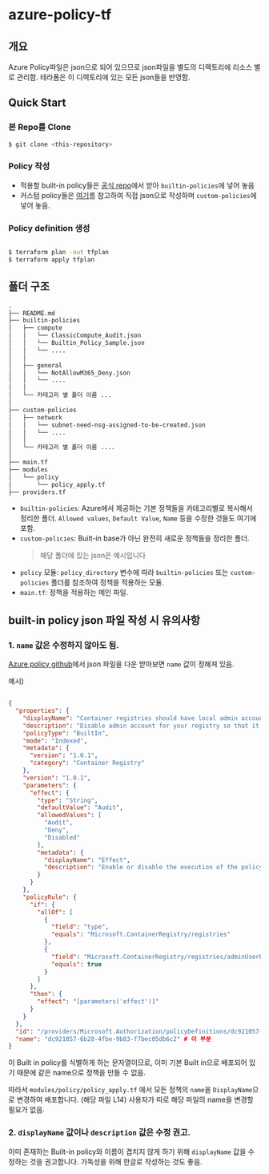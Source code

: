 # azure-policy-tf

## 개요

Azure Policy파일은 json으로 되어 있으므로 json파일을 별도의 디렉토리에 리소스 별로 관리함. 테라폼은 이 디렉토리에 있는 모든 json들을 반영함.

## Quick Start

### 본 Repo를 Clone

```bash
$ git clone <this-repository>
```

### Policy 작성

* 적용할 built-in policy들은 [공식 repo](https://github.com/Azure/azure-policy/tree/master/built-in-policies/policyDefinitions)에서 받아 `builtin-policies`에 넣어 놓음
* 커스텀 policy들은 [여기](https://learn.microsoft.com/ko-kr/azure/governance/policy/tutorials/create-custom-policy-definition)름 참고하여 직접 json으로 작성하며 `custom-policies`에 넣어 놓음.

### Policy definition 생성

```bash

$ terraform plan -out tfplan
$ terraform apply tfplan
```

## 폴더 구조
```bash
.
├── README.md
├── builtin-policies
│   ├── compute
│   │   └── ClassicCompute_Audit.json
│   │   └── Builtin_Policy_Sample.json
│   │   └── ....
│   │    
│   ├── general
│   │   └── NotAllowM365_Deny.json
│   │   └── ....
│   │
│   └── 카테고리 별 폴더 이름 ...
│   
├── custom-policies
│   ├── network
│   │   └── subnet-need-nsg-assigned-to-be-created.json
│   │   └── ....
│   │
│   └── 카테고리 별 폴더 이름 ....
│   
├── main.tf
├── modules
│   └── policy
│       └── policy_apply.tf
├── providers.tf
```

- `builtin-policies`: Azure에서 제공하는 기본 정책들을 카테고리별로 복사해서 정리한 폴더. `Allowed values`, `Default Value`, `Name` 등을 수정한 것들도 여기에 포함. 
- `custom-policies`: Built-in base가 아닌 완전히 새로운 정책들을 정리한 폴더. 
    > 해당 폴더에 있는 json은 예시입니다
- `policy` 모듈: `policy_directory` 변수에 따라 `builtin-policies` 또는 `custom-policies` 폴더를 참조하여 정책을 적용하는 모듈.
- `main.tf`: 정책을 적용하는 메인 파일. 

## built-in policy json 파일 작성 시 유의사항

### 1. `name` 값은 수정하지 않아도 됨.

[Azure policy github](https://github.com/Azure/azure-policy/tree/master/built-in-policies/policyDefinitions)에서 json 파일을 다운 받아보면 `name` 값이 정해져 있음.

예시)

```json

{
  "properties": {
    "displayName": "Container registries should have local admin account disabled.",
    "description": "Disable admin account for your registry so that it is not accessible by local admin. Disabling local authentication methods like admin user, repository scoped access tokens and anonymous pull improves security by ensuring that container registries exclusively require Azure Active Directory identities for authentication. Learn more at: https://aka.ms/acr/authentication.",
    "policyType": "BuiltIn",
    "mode": "Indexed",
    "metadata": {
      "version": "1.0.1",
      "category": "Container Registry"
    },
    "version": "1.0.1",
    "parameters": {
      "effect": {
        "type": "String",
        "defaultValue": "Audit",
        "allowedValues": [
          "Audit",
          "Deny",
          "Disabled"
        ],
        "metadata": {
          "displayName": "Effect",
          "description": "Enable or disable the execution of the policy"
        }
      }
    },
    "policyRule": {
      "if": {
        "allOf": [
          {
            "field": "type",
            "equals": "Microsoft.ContainerRegistry/registries"
          },
          {
            "field": "Microsoft.ContainerRegistry/registries/adminUserEnabled",
            "equals": true
          }
        ]
      },
      "then": {
        "effect": "[parameters('effect')]"
      }
    }
  },
  "id": "/providers/Microsoft.Authorization/policyDefinitions/dc921057-6b28-4fbe-9b83-f7bec05db6c2", 
  "name": "dc921057-6b28-4fbe-9b83-f7bec05db6c2" # 이 부분
}

```

이 Built in policy를 식별하게 하는 문자열이므로, 이미 기본 Built in으로 배포되어 있기 때문에 같은 name으로 정책을 만들 수 없음.

따라서 `modules/policy/policy_apply.tf` 에서 모든 정책의 `name`을 `DisplayName`으로 변경하여 배포합니다. (해당 파일 L14) 사용자가 따로 해당 파일의 name을 변경할 필요가 없음.

### 2. `displayName` 값이나 `description` 값은 수정 권고.

이미 존재하는 Built-in policy와 이름이 겹치지 않게 하기 위해 `displayName` 값을 수정하는 것을 권고합니다. 가독성을 위해 한글로 작성하는 것도 좋음.
